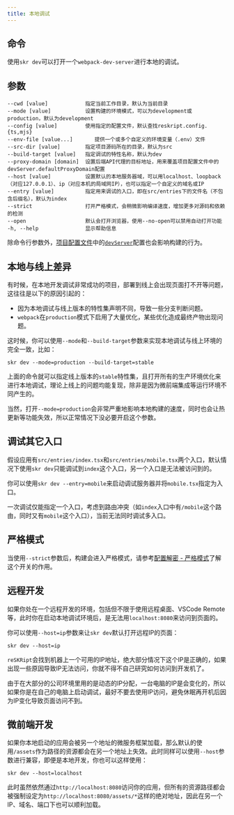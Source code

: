 ```yaml
---
title: 本地调试
---
```


## 命令

使用`skr dev`可以打开一个`webpack-dev-server`进行本地的调试。

## 参数

```
--cwd [value]            指定当前工作目录，默认为当前目录
--mode [value]           设置构建的环境模式，可以为development或production，默认为development
--config [value]         使用指定的配置文件，默认查找reskript.config.{ts,mjs}
--env-file [value...]       提供一个或多个自定义的环境变量（.env）文件
--src-dir [value]        指定项目源码所在的目录，默认为src
--build-target [value]   指定调试的特性名称，默认为dev
--proxy-domain [domain]  设置后端API代理的目标地址，用来覆盖项目配置文件中的devServer.defaultProxyDomain配置
--host [value]           设置默认的本地服务器域，可以用localhost、loopback（对应127.0.0.1）、ip（对应本机的局域网IP），也可以指定一个自定义的域名或IP
--entry [value]          指定用来调试的入口，即在src/entries下的文件名（不包含后缀名），默认为index
--strict                 打开严格模式，会稍微影响编译速度，增加更多对源码和依赖的检测
--open                   默认会打开浏览器，使用--no-open可以禁用自动打开功能
-h, --help               显示帮助信息
```

除命令行参数外，[项目配置文件](../settings#配置文件路径)中的[`devServer`](../settings/dev-server)配置也会影响构建的行为。

## 本地与线上差异

有时候，在本地开发调试非常成功的项目，部署到线上会出现页面打不开等问题，这往往是以下的原因引起的：

- 因为本地调试与线上版本的特性集声明不同，导致一些分支判断问题。
- `webpack`在`production`模式下启用了大量优化，某些优化造成最终产物出现问题。

这时候，你可以使用`--mode`和`--build-target`参数来实现本地调试与线上环境的完全一致，比如：

```shell
skr dev --mode=production --build-target=stable
```

上面的命令就可以指定线上版本的`stable`特性集，且打开所有的生产环境优化来进行本地调试，理论上线上的问题均能复现，除非是因为微前端集成等运行环境不同产生的。

当然，打开`--mode=production`会非常严重地影响本地构建的速度，同时也会让热更新等功能失效，所以正常情况下没必要开启这个参数。

## 调试其它入口

假设应用有`src/entries/index.tsx`和`src/entries/mobile.tsx`两个入口，默认情况下使用`skr dev`只能调试到`index`这个入口，另一个入口是无法被访问到的。

你可以使用`skr dev --entry=mobile`来启动调试服务器并将`mobile.tsx`指定为入口。

一次调试仅能指定一个入口，考虑到路由冲突（如`index`入口中有`/mobile`这个路由，同时又有`mobile`这个入口），当前无法同时调试多入口。

## 严格模式

当使用`--strict`参数后，构建会进入严格模式，请参考[配置解密 - 严格模式](../advanced/config-insiders#严格模式)了解这个开关的作用。

## 远程开发

如果你处在一个远程开发的环境，包括但不限于使用远程桌面、VSCode Remote等，此时你在启动本地调试环境后，是无法用`localhost:8080`来访问到页面的。

你可以使用`--host=ip`参数来让`skr dev`默认打开远程IP的页面：

```shell
skr dev --host=ip
```

`reSKRipt`会找到机器上一个可用的IP地址，绝大部分情况下这个IP是正确的，如果出现一些原因导致IP无法访问，你就不得不自己研究如何访问到开发机了。

由于在大部分的公司环境里用的是动态的IP分配，一台电脑的IP是会变化的，所以如果你是在自己的电脑上启动调试，最好不要去使用IP访问，避免休眠再开机后因为IP变化导致页面访问不到。

## 微前端开发

如果你本地启动的应用会被另一个地址的微服务框架加载，那么默认的使用`/assets`作为路径的资源都会在另一个地址上失效。此时同样可以使用`--host`参数进行兼容，即便是本地开发，你也可以这样使用：

```shell
skr dev --host=localhost
```

此时虽然依然通过`http://localhost:8080`访问你的应用，但所有的资源路径都会被强制设定为`http://localhost:8080/assets/*`这样的绝对地址，因此在另一个IP、域名、端口下也可以顺利加载。
